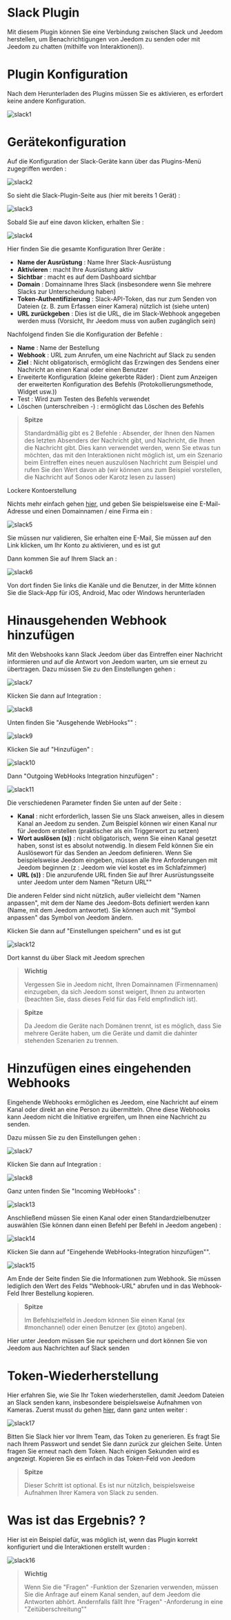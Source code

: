 # Slack Plugin

Mit diesem Plugin können Sie eine Verbindung zwischen Slack und Jeedom herstellen, um Benachrichtigungen von Jeedom zu senden oder mit Jeedom zu chatten (mithilfe von Interaktionen)).

# Plugin Konfiguration 

Nach dem Herunterladen des Plugins müssen Sie es aktivieren, es erfordert keine andere Konfiguration.

![slack1](./images/slack1.PNG)

# Gerätekonfiguration 

Auf die Konfiguration der Slack-Geräte kann über das Plugins-Menü zugegriffen werden :

![slack2](./images/slack2.PNG)

So sieht die Slack-Plugin-Seite aus (hier mit bereits 1 Gerät) :

![slack3](./images/slack3.PNG)

Sobald Sie auf eine davon klicken, erhalten Sie :

![slack4](./images/slack4.PNG)

Hier finden Sie die gesamte Konfiguration Ihrer Geräte :

-   **Name der Ausrüstung** : Name Ihrer Slack-Ausrüstung
-   **Aktivieren** : macht Ihre Ausrüstung aktiv
-   **Sichtbar** : macht es auf dem Dashboard sichtbar
-   **Domain** : Domainname Ihres Slack (insbesondere wenn Sie mehrere Slacks zur Unterscheidung haben)
-   **Token-Authentifizierung** : Slack-API-Token, das nur zum Senden von Dateien (z. B. zum Erfassen einer Kamera) nützlich ist (siehe unten)
-   **URL zurückgeben** : Dies ist die URL, die im Slack-Webhook angegeben werden muss (Vorsicht, Ihr Jeedom muss von außen zugänglich sein)

Nachfolgend finden Sie die Konfiguration der Befehle :

-   **Name** : Name der Bestellung
-   **Webhook** : URL zum Anrufen, um eine Nachricht auf Slack zu senden
-   **Ziel** : Nicht obligatorisch, ermöglicht das Erzwingen des Sendens einer Nachricht an einen Kanal oder einen Benutzer
-   Erweiterte Konfiguration (kleine gekerbte Räder) : Dient zum Anzeigen der erweiterten Konfiguration des Befehls (Protokollierungsmethode, Widget usw.))
-   Test : Wird zum Testen des Befehls verwendet
-   Löschen (unterschreiben -) : ermöglicht das Löschen des Befehls

> **Spitze**
>
> Standardmäßig gibt es 2 Befehle : Absender, der Ihnen den Namen des letzten Absenders der Nachricht gibt, und Nachricht, die Ihnen die Nachricht gibt. Dies kann verwendet werden, wenn Sie etwas tun möchten, das mit den Interaktionen nicht möglich ist, um ein Szenario beim Eintreffen eines neuen auszulösen Nachricht zum Beispiel und rufen Sie den Wert davon ab (wir können uns zum Beispiel vorstellen, die Nachricht auf Sonos oder Karotz lesen zu lassen)

Lockere Kontoerstellung 

Nichts mehr einfach gehen [hier](:https://slack.com/), und geben Sie beispielsweise eine E-Mail-Adresse und einen Domainnamen / eine Firma ein :

![slack5](./images/slack5.PNG)

Sie müssen nur validieren, Sie erhalten eine E-Mail, Sie müssen auf den Link klicken, um Ihr Konto zu aktivieren, und es ist gut

Dann kommen Sie auf Ihrem Slack an :

![slack6](./images/slack6.PNG)

Von dort finden Sie links die Kanäle und die Benutzer, in der Mitte können Sie die Slack-App für iOS, Android, Mac oder Windows herunterladen

# Hinausgehenden Webhook hinzufügen 

Mit den Webshooks kann Slack Jeedom über das Eintreffen einer Nachricht informieren und auf die Antwort von Jeedom warten, um sie erneut zu übertragen. Dazu müssen Sie zu den Einstellungen gehen :

![slack7](./images/slack7.PNG)

Klicken Sie dann auf Integration :

![slack8](./images/slack8.PNG)

Unten finden Sie "Ausgehende WebHooks"" :

![slack9](./images/slack9.PNG)

Klicken Sie auf "Hinzufügen" :

![slack10](./images/slack10.PNG)

Dann "Outgoing WebHooks Integration hinzufügen" :

![slack11](./images/slack11.PNG)

Die verschiedenen Parameter finden Sie unten auf der Seite :

-   **Kanal** : nicht erforderlich, lassen Sie uns Slack anweisen, alles in diesem Kanal an Jeedom zu senden. Zum Beispiel können wir einen Kanal nur für Jeedom erstellen (praktischer als ein Triggerwort zu setzen)
-   **Wort auslösen (s))** : nicht obligatorisch, wenn Sie einen Kanal gesetzt haben, sonst ist es absolut notwendig. In diesem Feld können Sie ein Auslösewort für das Senden an Jeedom definieren. Wenn Sie beispielsweise Jeedom eingeben, müssen alle Ihre Anforderungen mit Jeedom beginnen (z : Jeedom wie viel kostet es im Schlafzimmer)
-   **URL (s))** : Die anzurufende URL finden Sie auf Ihrer Ausrüstungsseite unter Jeedom unter dem Namen "Return URL""

Die anderen Felder sind nicht nützlich, außer vielleicht dem "Namen anpassen", mit dem der Name des Jeedom-Bots definiert werden kann (Name, mit dem Jeedom antwortet). Sie können auch mit "Symbol anpassen" das Symbol von Jeedom ändern.

Klicken Sie dann auf "Einstellungen speichern" und es ist gut

![slack12](./images/slack12.PNG)

Dort kannst du über Slack mit Jeedom sprechen

> **Wichtig**
>
> Vergessen Sie in Jeedom nicht, Ihren Domainnamen (Firmennamen) einzugeben, da sich Jeedom sonst weigert, Ihnen zu antworten (beachten Sie, dass dieses Feld für das Feld empfindlich ist).

> **Spitze**
>
> Da Jeedom die Geräte nach Domänen trennt, ist es möglich, dass Sie mehrere Geräte haben, um die Geräte und damit die dahinter stehenden Szenarien zu trennen.

# Hinzufügen eines eingehenden Webhooks 

Eingehende Webhooks ermöglichen es Jeedom, eine Nachricht auf einem Kanal oder direkt an eine Person zu übermitteln. Ohne diese Webhooks kann Jeedom nicht die Initiative ergreifen, um Ihnen eine Nachricht zu senden.

Dazu müssen Sie zu den Einstellungen gehen :

![slack7](./images/slack7.PNG)

Klicken Sie dann auf Integration :

![slack8](./images/slack8.PNG)

Ganz unten finden Sie "Incoming WebHooks" :

![slack13](./images/slack13.PNG)

Anschließend müssen Sie einen Kanal oder einen Standardzielbenutzer auswählen (Sie können dann einen Befehl per Befehl in Jeedom angeben) :

![slack14](./images/slack14.PNG)

Klicken Sie dann auf "Eingehende WebHooks-Integration hinzufügen"".

![slack15](./images/slack15.PNG)

Am Ende der Seite finden Sie die Informationen zum Webhook. Sie müssen lediglich den Wert des Felds "Webhook-URL" abrufen und in das Webhook-Feld Ihrer Bestellung kopieren.

> **Spitze**
>
> Im Befehlszielfeld in Jeedom können Sie einen Kanal (ex \#monchannel) oder einen Benutzer (ex @toto) angeben).

Hier unter Jeedom müssen Sie nur speichern und dort können Sie von Jeedom aus Nachrichten auf Slack senden

# Token-Wiederherstellung 

Hier erfahren Sie, wie Sie Ihr Token wiederherstellen, damit Jeedom Dateien an Slack senden kann, insbesondere beispielsweise Aufnahmen von Kameras. Zuerst musst du gehen [hier](https://api.slack.com/custom-integrations/legacy-tokens), dann ganz unten weiter :

![slack17](./images/slack17.PNG)

Bitten Sie Slack hier vor Ihrem Team, das Token zu generieren. Es fragt Sie nach Ihrem Passwort und sendet Sie dann zurück zur gleichen Seite. Unten fragen Sie erneut nach dem Token. Nach einigen Sekunden wird es angezeigt. Kopieren Sie es einfach in das Token-Feld von Jeedom

> **Spitze**
>
> Dieser Schritt ist optional. Es ist nur nützlich, beispielsweise Aufnahmen Ihrer Kamera von Slack zu senden.

# Was ist das Ergebnis? ? 

Hier ist ein Beispiel dafür, was möglich ist, wenn das Plugin korrekt konfiguriert und die Interaktionen erstellt wurden :

![slack16](./images/slack16.PNG)

> **Wichtig**
>
> Wenn Sie die "Fragen" -Funktion der Szenarien verwenden, müssen Sie die Anfrage auf einem Kanal senden, auf dem Jeedom die Antworten abhört. Andernfalls fällt Ihre "Fragen" -Anforderung in eine "Zeitüberschreitung""
